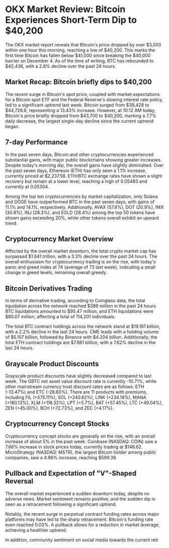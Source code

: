 # OKX Market Review: Bitcoin Experiences Short-Term Dip to $40,200

The OKX market report reveals that Bitcoin's price dropped by over $3,000 within one hour this morning, reaching a low of $40,200. This marks the first time Bitcoin has fallen below $41,000 since breaking the $40,000 barrier on December 4. As of the time of writing, BTC has rebounded to $42,436, with a 2.8% decline over the past 24 hours.

## Market Recap: Bitcoin briefly dips to $40,200

The recent surge in Bitcoin's spot price, coupled with market expectations for a Bitcoin spot ETF and the Federal Reserve's slowing interest rate policy, led to a significant uptrend last week. Bitcoin surged from $39,428 to $44,726.8, representing a 13.43% increase. However, at 10:12 AM today, Bitcoin's price briefly dropped from $43,700 to $40,200, marking a 7.7% daily decrease, the largest single-day decline since the current uptrend began.

## 7-day Performance

In the past seven days, Bitcoin and other cryptocurrencies experienced substantial gains, with major public blockchains showing greater increases. Despite today's morning dip, the overall gains have slightly diminished. Over the past seven days, Ethereum (ETH) has only seen a 1.1% increase, currently priced at $2,237.58. ETH/BTC exchange rates have shown a slight recovery but remain at a lower level, reaching a high of 0.05483 and currently at 0.05304.

Among the top ten cryptocurrencies by market capitalization, only Solana and DOGE have outperformed BTC in the past seven days, with gains of 11.1% and 14.1%, respectively. Additionally, AVAX (57.8%), DOT (20.9%), IMX (30.8%), INJ (28.3%), and EGLD (28.4%) among the top 50 tokens have shown gains exceeding 20%, while other tokens overall exhibit an upward trend.

## Cryptocurrency Market Overview

Affected by the overall market downturn, the total crypto market cap has surpassed $1.641 trillion, with a 3.3% decline over the past 24 hours. The overall enthusiasm for cryptocurrency trading is on the rise, with today's panic and greed index at 74 (average of 73 last week), indicating a small change in greed levels, remaining overall greedy.

## Bitcoin Derivatives Trading

In terms of derivative trading, according to Coinglass data, the total liquidation across the network reached $389 million in the past 24 hours. BTC liquidations amounted to $95.47 million, and ETH liquidations were $80.07 million, affecting a total of 114,201 individuals.

The total BTC contract holdings across the network stand at $19.181 billion, with a 2.2% decline in the last 24 hours. CME leads with a holding volume of $5.107 billion, followed by Binance with $4.204 billion. Additionally, the total ETH contract holdings are $7.861 billion, with a 7.62% decline in the last 24 hours.

## Grayscale Product Discounts

Grayscale product discounts have slightly decreased compared to last week. The GBTC net asset value discount rate is currently -10.71%, while other mainstream currency trust discount rates are as follows: ETH (-13.47%) and ETC (-28.60%). There are 11 products with premiums, including FIL (+575.11%), SOL (+240.62%), LINK (+234.18%), MANA (+160.13%), XLM (+118.32%), LPT (+5.7%), BAT (+57.45%), LTC (+49.04%), ZEN (+45.00%), BCH (+72.73%), and ZEC (+4.17%).

## Cryptocurrency Concept Stocks

Cryptocurrency concept stocks are generally on the rise, with an overall increase of about 5% in the past week. Coinbase (NASDAQ: COIN) saw a 7.66% increase in stock prices today, currently trading at $146.62. MicroStrategy (NASDAQ: MSTR), the largest Bitcoin holder among public companies, saw a 4.96% increase, reaching $599.39.

## Pullback and Expectation of "V"-Shaped Reversal

The overall market experienced a sudden downturn today, despite no adverse news. Market sentiment remains positive, and the sudden dip is seen as a retracement following a significant uptrend.

Notably, the recent surge in perpetual contract funding rates across major platforms may have led to the sharp retracement. Bitcoin's funding rate even reached 0.03%. A pullback allows for a reduction in market leverage, achieving a healthier uptrend.

In addition, community sentiment on social media towards the current retr
